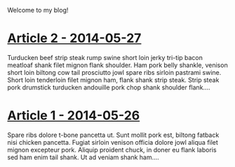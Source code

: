<!--
template = post
title = My Blog
-->

Welcome to my blog!

# [Article 2 - 2014-05-27](2014-05-27.html)
Turducken beef strip steak rump swine short loin jerky tri-tip bacon meatloaf shank filet mignon flank shoulder. Ham pork belly shankle, venison short loin biltong cow tail prosciutto jowl spare ribs sirloin pastrami swine. Short loin tenderloin filet mignon ham, flank shank strip steak. Strip steak pork drumstick turducken andouille pork chop shank shoulder flank....

# [Article 1 - 2014-05-26](2014-05-26.html)
Spare ribs dolore t-bone pancetta ut. Sunt mollit pork est, biltong fatback nisi chicken pancetta. Fugiat sirloin venison officia dolore jowl aliqua filet mignon excepteur pork. Aliquip proident chuck, in doner eu flank laboris sed ham enim tail shank. Ut ad veniam shank ham....